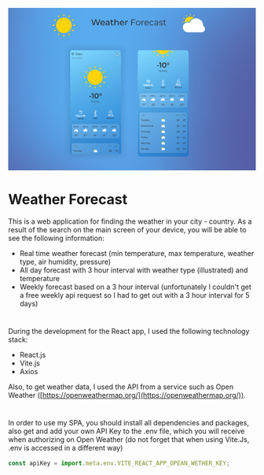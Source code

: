 ![Image alt](https://github.com/maxmotsyk/Weather_forecast/raw/main/public/img/ReadmyImg.jpg)

# Weather Forecast
This is a web application for finding the weather in your city - country. As a result of the search on the main screen of your device, you will be able to see the following information:
+ Real time weather forecast (min temperature, max temperature, weather type, air humidity, pressure)
+ All day forecast with 3 hour interval with weather type (illustrated) and temperature
+ Weekly forecast based on a 3 hour interval (unfortunately I couldn't get a free weekly api request so I had to get out with a 3 hour interval for 5 days)

#
During the development for the React app, I used the following technology stack:

- React.js
- Vite.js
- Axios

Also, to get weather data, I used the API from a service such as Open Weather ([https://openweathermap.org/](https://openweathermap.org/)).

#
In order to use my SPA, you should install all dependencies and packages, also get and add your own API Key to the .env file, which you will receive when authorizing on Open Weather (do not forget that when using Vite.Js, .env is accessed in a different way)

```js
const apiKey = import.meta.env.VITE_REACT_APP_OPEAN_WETHER_KEY;
```
